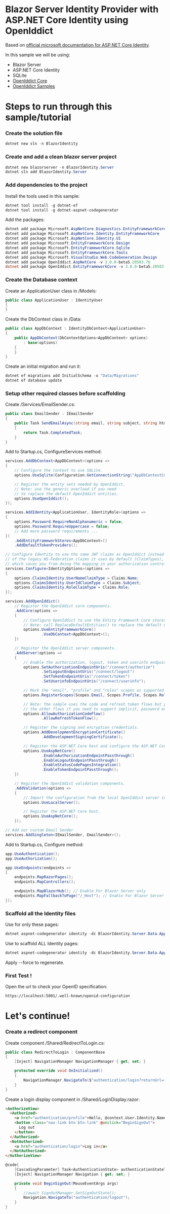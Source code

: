 # Blazor Server Identity Provider with ASP.NET Core Identity using OpenIddict

Based on [official microsoft documentation for ASP.NET Core Identity](https://docs.microsoft.com/en-us/aspnet/core/security/authentication/scaffold-identity?view=aspnetcore-3.1&tabs=netcore-cli#scaffold-identity-into-a-blazor-server-project-with-authorization).

In this sample we will be using:

- Blazor Server
- ASP.NET Core Identity
- SQLite
- [OpenIddict Core](https://github.com/openiddict/openiddict-core)
- [OpenIddict Samples](https://github.com/openiddict/openiddict-samples)

# Steps to run through this sample/tutorial

### Create the solution file

```powershell
dotnet new sln -n BlazorIdentity
```

### Create and add a clean blazor server project

```powershell
dotnet new blazorserver -n BlazorIdentity.Server
dotnet sln add BlazorIdentity.Server
```

### Add dependencies to the project

Install the tools used in this sample:

```powershell
dotnet tool install -g dotnet-ef
dotnet tool install -g dotnet-aspnet-codegenerator
```

Add the packages:

```powershell
dotnet add package Microsoft.AspNetCore.Diagnostics.EntityFrameworkCore
dotnet add package Microsoft.AspNetCore.Identity.EntityFrameworkCore
dotnet add package Microsoft.AspNetCore.Identity.UI
dotnet add package Microsoft.EntityFrameworkCore.Design
dotnet add package Microsoft.EntityFrameworkCore.Sqlite
dotnet add package Microsoft.EntityFrameworkCore.Tools
dotnet add package Microsoft.VisualStudio.Web.CodeGeneration.Design
dotnet add package OpenIddict.AspNetCore -v 3.0.0-beta5.20503.76
dotnet add package OpenIddict.EntityFrameworkCore -v 3.0.0-beta5.20503.76
```

### Create the Database context

Create an ApplicationUser class in /Models:

```csharp
public class ApplicationUser : IdentityUser
{
}
```

Create the DbContext class in /Data:

```csharp
public class AppDbContext : IdentityDbContext<ApplicationUser>
{
    public AppDbContext(DbContextOptions<AppDbContext> options)
        : base(options)
    {
    }
}
```

Create an initial migration and run it:

```powershell
dotnet ef migrations add InitialSchema -o "Data/Migrations"
dotnet ef database update
```

### Setup other required classes before scaffolding

Create /Services/EmailSender.cs:

```csharp
public class EmailSender : IEmailSender
{
    public Task SendEmailAsync(string email, string subject, string htmlMessage)
    {
        return Task.CompletedTask;
    }
}
```

Add to Startup.cs, ConfigureServices method:

```csharp
services.AddDbContext<AppDbContext>(options =>
{
    // Configure the context to use SQLite.
    options.UseSqlite(Configuration.GetConnectionString("AppDbContextConnection"));

    // Register the entity sets needed by OpenIddict.
    // Note: use the generic overload if you need
    // to replace the default OpenIddict entities.
    options.UseOpenIddict();
});

services.AddIdentity<ApplicationUser, IdentityRole>(options =>
{
    options.Password.RequireNonAlphanumeric = false;
    options.Password.RequireUppercase = false;
    // Add more password requirements ...
})
    .AddEntityFrameworkStores<AppDbContext>()
    .AddDefaultTokenProviders();

// Configure Identity to use the same JWT claims as OpenIddict instead
// of the legacy WS-Federation claims it uses by default (ClaimTypes),
// which saves you from doing the mapping in your authorization controller.
services.Configure<IdentityOptions>(options =>
{
    options.ClaimsIdentity.UserNameClaimType = Claims.Name;
    options.ClaimsIdentity.UserIdClaimType = Claims.Subject;
    options.ClaimsIdentity.RoleClaimType = Claims.Role;
});

services.AddOpenIddict()
    // Register the OpenIddict core components.
    .AddCore(options =>
    {
        // Configure OpenIddict to use the Entity Framework Core stores and models.
        // Note: call ReplaceDefaultEntities() to replace the default OpenIddict entities.
        options.UseEntityFrameworkCore()
                .UseDbContext<AppDbContext>();
    })

    // Register the OpenIddict server components.
    .AddServer(options =>
    {
        // Enable the authorization, logout, token and userinfo endpoints.
        options.SetAuthorizationEndpointUris("/connect/authorize")
                .SetLogoutEndpointUris("/connect/logout")
                .SetTokenEndpointUris("/connect/token")
                .SetUserinfoEndpointUris("/connect/userinfo");

        // Mark the "email", "profile" and "roles" scopes as supported scopes.
        options.RegisterScopes(Scopes.Email, Scopes.Profile, Scopes.Roles);

        // Note: the sample uses the code and refresh token flows but you can enable
        // the other flows if you need to support implicit, password or client credentials.
        options.AllowAuthorizationCodeFlow()
                .AllowRefreshTokenFlow();

        // Register the signing and encryption credentials.
        options.AddDevelopmentEncryptionCertificate()
                .AddDevelopmentSigningCertificate();

        // Register the ASP.NET Core host and configure the ASP.NET Core-specific options.
        options.UseAspNetCore()
                .EnableAuthorizationEndpointPassthrough()
                .EnableLogoutEndpointPassthrough()
                .EnableStatusCodePagesIntegration()
                .EnableTokenEndpointPassthrough();
    })

    // Register the OpenIddict validation components.
    .AddValidation(options =>
    {
        // Import the configuration from the local OpenIddict server instance.
        options.UseLocalServer();

        // Register the ASP.NET Core host.
        options.UseAspNetCore();
    });

// Add our custom Email Sender
services.AddSingleton<IEmailSender, EmailSender>();
```

Add to Startup.cs, Configure method:

```csharp
app.UseAuthentication();
app.UseAuthorization();

app.UseEndpoints(endpoints =>
{
    endpoints.MapRazorPages();
    endpoints.MapControllers();

    endpoints.MapBlazorHub(); // Enable For Blazor Server only
    endpoints.MapFallbackToPage("/_Host"); // Enable For Blazor Server only
});
```

### Scaffold all the Identity files

Use for only these pages:

```powershell
dotnet aspnet-codegenerator identity -dc BlazorIdentity.Server.Data.AppDbContext -sqlite --files "Account.Register;Account.Login;Account.Logout;Account.ResetPassword"
```

Use to scaffold ALL Identity pages:

```powershell
dotnet aspnet-codegenerator identity -dc BlazorIdentity.Server.Data.AppDbContext -sqlite
```

Apply --force to regenerate.

### First Test !

Open the url to check your OpenID specification:

```
https://localhost:5001/.well-known/openid-configuration
```

# Let's continue!

### Create a redirect component

Create component /Shared/RedirectToLogin.cs:

```csharp
public class RedirectToLogin : ComponentBase
{
    [Inject] NavigationManager NavigationManager { get; set; }

    protected override void OnInitialized()
    {
        NavigationManager.NavigateTo($"authentication/login?returnUrl={Uri.EscapeDataString(NavigationManager.Uri)}");
    }
}
```

Create a login display component in /Shared/LoginDisplay.razor:

```html
<AuthorizeView>
  <Authorized>
    <a href="authentication/profile">Hello, @context.User.Identity.Name!</a>
    <button class="nav-link btn btn-link" @onclick="BeginSignOut">
      Log out
    </button>
  </Authorized>
  <NotAuthorized>
    <a href="authentication/login">Log in</a>
  </NotAuthorized>
</AuthorizeView>
```

```csharp
@code{
    [CascadingParameter] Task<AuthenticationState> authenticationStateTask { get; set; }
    [Inject] NavigationManager Navigation { get; set; }

    private void BeginSignOut(MouseEventArgs args)
    {
        //await SignOutManager.SetSignOutState();
        Navigation.NavigateTo("authentication/logout");
    }
}
```
